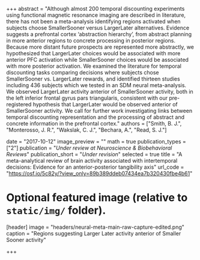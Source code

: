 +++
abstract = "Although almost 200 temporal discounting experiments using functional magnetic resonance imaging are described in literature, there has not been a meta-analysis identifying regions activated when subjects choose SmallerSooner versus LargerLater alternatives. Evidence suggests a prefrontal cortex ‘abstraction hierarchy’, from abstract planning in more anterior regions to concrete processing in posterior regions. Because more distant future prospects are represented more abstractly, we hypothesized that LargerLater choices would be associated with more anterior PFC activation while SmallerSooner choices would be associated with more posterior activation. We examined the literature for temporal discounting tasks comparing decisions where subjects chose SmallerSooner vs. LargerLater rewards, and identified thirteen studies including 436 subjects which we tested in an SDM neural meta-analysis. We observed LargerLater activity anterior of SmallerSooner activity, both in the left inferior frontal gyrus pars triangularis, consistent with our pre-registered hypothesis that LargerLater would be observed anterior of SmallerSooner activity. We call for further work investigating links between temporal discounting representation and the processing of abstract and concrete information in the prefrontal cortex."
authors = ["Smith, B. J.", "Monterosso, J. R.", "Wakslak, C. J.", "Bechara, A.", "Read, S. J."]

date = "2017-10-12"
image_preview = ""
math = true
publication_types = ["2"]
publication = "*Under review at Neuroscience & Biobehavioral Reviews*"
publication_short = "*Under revision*"
selected = true
title = "A meta-analytical review of brain activity associated with intertemporal decisions: Evidence for an anterior-posterior tangibility axis"
url_code = "https://osf.io/5c82y/?view_only=89b389ddeb07434ea7b320430fbe4b61"

# Optional featured image (relative to `static/img/` folder).
[header]
image = "headers/neural-meta-main-raw-capture-edited.png"
caption = "Regions suggesting Larger Later activity anterior of Smaller Sooner activity"

+++

<!--More detail can easily be written here using *Markdown* and $\rm \LaTeX$ math code.-->
